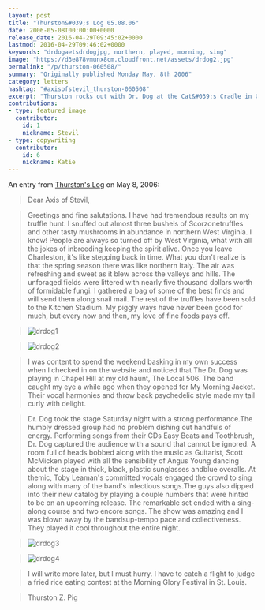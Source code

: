 ```yaml
---
layout: post
title: "Thurston&#039;s Log 05.08.06"
date: 2006-05-08T00:00:00+0000
release_date: 2016-04-29T09:45:02+0000
lastmod: 2016-04-29T09:46:02+0000
keywords: "drdogaetsdrdogjpg, northern, played, morning, sing"
image: "https://d3e878vmunx8cm.cloudfront.net/assets/drdog2.jpg"
permalink: "/p/thurston-060508/"
summary: "Originally published Monday May, 8th 2006"
category: letters
hashtag: "#axisofstevil_thurston-060508"
excerpt: "Thurston rocks out with Dr. Dog at the Cat&#039;s Cradle in Carrboro, NC."
contributions:
- type: featured_image
  contributor:
    id: 1
    nickname: Stevil
- type: copywriting
  contributor:
    id: 6
    nickname: Katie
---
```


An entry from [Thurston's Log](/p/thurston) on May 8, 2006:

> Dear Axis of Stevil,

> Greetings and fine salutations. I have had tremendous results on my truffle hunt. I snuffed out almost three bushels of Scorzonetruffles and other tasty mushrooms in abundance in northern West Virginia. I know! People are always so turned off by West Virginia, what with all the jokes of inbreeding keeping the spirit alive. Once you leave Charleston, it's like stepping back in time. What you don't realize is that the spring season there was like northern Italy. The air was refreshing and sweet as it blew across the valleys and hills. The unforaged fields were littered with nearly five thousand dollars worth of formidable fungi.  I gathered a bag of some of the best finds and will send them along snail mail. The rest of the truffles have been sold to the Kitchen Stadium.  My piggly ways have never been good for much, but every now and then, my love of fine foods pays off.

> ![drdog1](https://d3e878vmunx8cm.cloudfront.net/assets/drdog1.jpg)

> ![drdog2](https://d3e878vmunx8cm.cloudfront.net/assets/drdog2.jpg)

> I was content to spend the weekend basking in my own success when I checked in on the website and noticed that The Dr. Dog was playing in Chapel Hill at my old haunt, The Local 506. The band caught my eye a while ago when they opened for My Morning Jacket. Their vocal harmonies and throw back psychedelic style made my tail curly with delight.  

> Dr. Dog took the stage Saturday night with a strong performance.The humbly dressed group had no problem dishing out handfuls of energy. Performing songs from their CDs Easy Beats and Toothbrush, Dr. Dog captured the audience with a sound that cannot be ignored. A room full of heads bobbed along with the music as Guitarist, Scott McMicken played with all the sensibility of Angus Young dancing about the stage in thick, black, plastic sunglasses andblue overalls. At themic, Toby Leaman's committed vocals engaged the crowd to sing along with many of the band's infectious songs.The guys also dipped into their new catalog by playing a couple numbers that were hinted to be on an upcoming release. The remarkable set ended with a sing-along course and two encore songs. The show was amazing and I was blown away by the bandsup-tempo pace and collectiveness. They played it cool throughout the entire night.

> ![drdog3](https://d3e878vmunx8cm.cloudfront.net/assets/drdog3.jpg)

> ![drdog4](https://d3e878vmunx8cm.cloudfront.net/assets/drdog4.jpg)
        
> I will write more later, but I must hurry. I have to catch a flight to judge a fried rice eating contest at the Morning Glory Festival in St. Louis.
 
> Thurston Z. Pig
